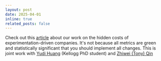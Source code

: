 ```yaml
---
layout: post
date: 2025-04-01
inline: true
related_posts: false
---
```


Check out this [article](https://insight.kellogg.northwestern.edu/article/the-hidden-cost-of-successful-experiments) about our work on the hidden costs of experimentation-driven companies. It's not because all metrics are green and statistically significant that you should implement all changes. This is joint work with [Yudi Huang](https://www.linkedin.com/in/yudi-huang-42324718b/) (Kellogg PhD student) and [Zhiwei (Tony) Qin](https://tonyzqin.wordpress.com/)